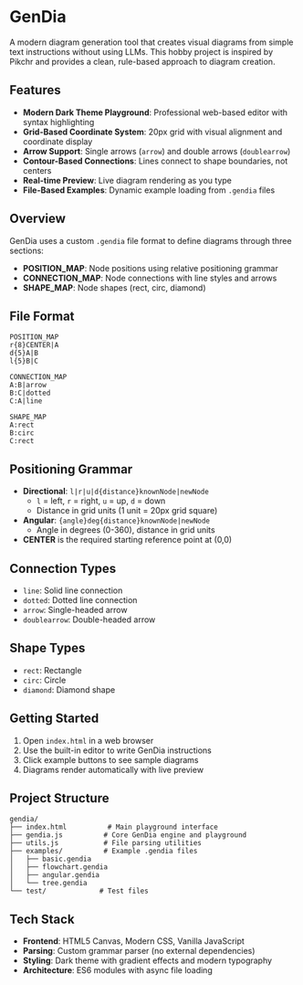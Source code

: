 # GenDia

A modern diagram generation tool that creates visual diagrams from simple text instructions without using LLMs. This hobby project is inspired by Pikchr and provides a clean, rule-based approach to diagram creation.

## Features

- **Modern Dark Theme Playground**: Professional web-based editor with syntax highlighting
- **Grid-Based Coordinate System**: 20px grid with visual alignment and coordinate display
- **Arrow Support**: Single arrows (`arrow`) and double arrows (`doublearrow`)
- **Contour-Based Connections**: Lines connect to shape boundaries, not centers
- **Real-time Preview**: Live diagram rendering as you type
- **File-Based Examples**: Dynamic example loading from `.gendia` files

## Overview

GenDia uses a custom `.gendia` file format to define diagrams through three sections:
- **POSITION_MAP**: Node positions using relative positioning grammar
- **CONNECTION_MAP**: Node connections with line styles and arrows
- **SHAPE_MAP**: Node shapes (rect, circ, diamond)

## File Format

```gendia
POSITION_MAP
r{8}CENTER|A
d{5}A|B
l{5}B|C

CONNECTION_MAP
A:B|arrow
B:C|dotted
C:A|line

SHAPE_MAP
A:rect
B:circ
C:rect
```

## Positioning Grammar

- **Directional**: `l|r|u|d{distance}knownNode|newNode`
  - `l` = left, `r` = right, `u` = up, `d` = down
  - Distance in grid units (1 unit = 20px grid square)
- **Angular**: `{angle}deg{distance}knownNode|newNode`
  - Angle in degrees (0-360), distance in grid units
- **CENTER** is the required starting reference point at (0,0)

## Connection Types

- `line`: Solid line connection
- `dotted`: Dotted line connection
- `arrow`: Single-headed arrow
- `doublearrow`: Double-headed arrow

## Shape Types

- `rect`: Rectangle
- `circ`: Circle
- `diamond`: Diamond shape

## Getting Started

1. Open `index.html` in a web browser
2. Use the built-in editor to write GenDia instructions
3. Click example buttons to see sample diagrams
4. Diagrams render automatically with live preview

## Project Structure

```
gendia/
├── index.html          # Main playground interface
├── gendia.js          # Core GenDia engine and playground
├── utils.js           # File parsing utilities
├── examples/          # Example .gendia files
│   ├── basic.gendia
│   ├── flowchart.gendia
│   ├── angular.gendia
│   └── tree.gendia
└── test/             # Test files
```

## Tech Stack

- **Frontend**: HTML5 Canvas, Modern CSS, Vanilla JavaScript
- **Parsing**: Custom grammar parser (no external dependencies)
- **Styling**: Dark theme with gradient effects and modern typography
- **Architecture**: ES6 modules with async file loading